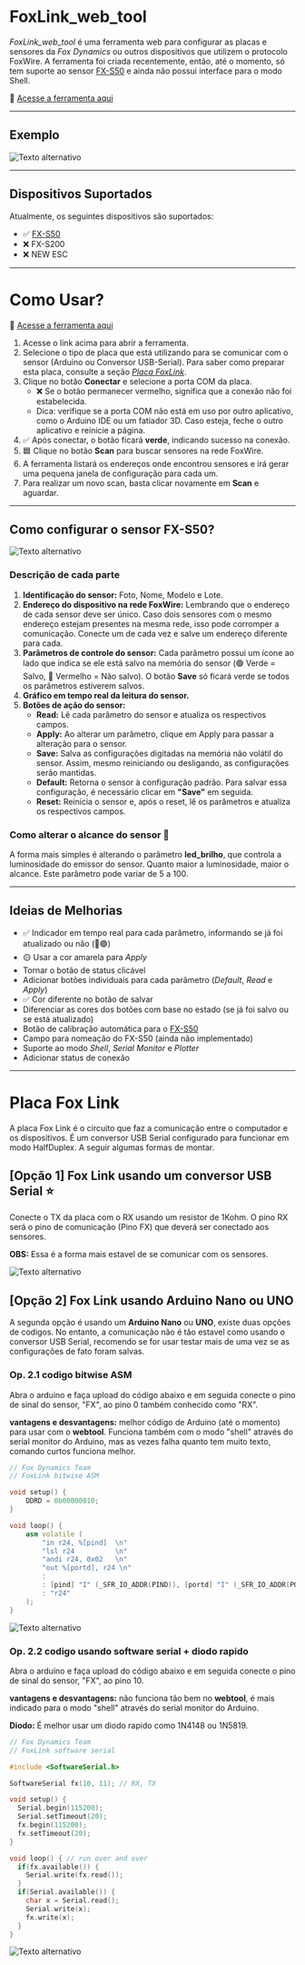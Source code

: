 # FoxLink_web_tool

_FoxLink_web_tool_ é uma ferramenta web para configurar as placas e sensores da _Fox Dynamics_ ou outros dispositivos que utilizem o protocolo FoxWire. A ferramenta foi criada recentemente, então, até o momento, só tem suporte ao sensor [FX-S50](https://github.com/luisf18/FXDevices/tree/main/Sensor_FXS50) e ainda não possui interface para o modo Shell.

🔗 [Acesse a ferramenta aqui](https://luisf18.github.io/FoxLink_web_tool/)

---

## Exemplo
![Texto alternativo](images/example.png)

---

## Dispositivos Suportados
Atualmente, os seguintes dispositivos são suportados:
- ✅ [FX-S50](https://github.com/luisf18/FXDevices/tree/main/Sensor_FXS50)
- ❌ FX-S200
- ❌ NEW ESC

---

# Como Usar?

🔗 [Acesse a ferramenta aqui](https://luisf18.github.io/FoxLink_web_tool/)

1. Acesse o link acima para abrir a ferramenta.
2. Selecione o tipo de placa que está utilizando para se comunicar com o sensor (Arduino ou Conversor USB-Serial). Para saber como preparar esta placa, consulte a seção [_Placa FoxLink_](#placa-Fox-Link).
3. Clique no botão **Conectar** e selecione a porta COM da placa.
   - ❌ Se o botão permanecer vermelho, significa que a conexão não foi estabelecida.
   - Dica: verifique se a porta COM não está em uso por outro aplicativo, como o Arduino IDE ou um fatiador 3D. Caso esteja, feche o outro aplicativo e reinicie a página.
4. ✅ Após conectar, o botão ficará **verde**, indicando sucesso na conexão.
5. 🟦 Clique no botão **Scan** para buscar sensores na rede FoxWire.
6. A ferramenta listará os endereços onde encontrou sensores e irá gerar uma pequena janela de configuração para cada um.
7. Para realizar um novo scan, basta clicar novamente em **Scan** e aguardar.

---

## Como configurar o sensor FX-S50?

![Texto alternativo](images/example_fxs50.png)

### Descrição de cada parte
1. **Identificação do sensor:** Foto, Nome, Modelo e Lote.
2. **Endereço do dispositivo na rede FoxWire:** Lembrando que o endereço de cada sensor deve ser único. Caso dois sensores com o mesmo endereço estejam presentes na mesma rede, isso pode corromper a comunicação. Conecte um de cada vez e salve um endereço diferente para cada.
3. **Parâmetros de controle do sensor:** Cada parâmetro possui um ícone ao lado que indica se ele está salvo na memória do sensor (🟢 Verde = Salvo, 🔴 Vermelho = Não salvo). O botão **Save** só ficará verde se todos os parâmetros estiverem salvos.
4. **Gráfico em tempo real da leitura do sensor.**
5. **Botões de ação do sensor:**
    - **Read:** Lê cada parâmetro do sensor e atualiza os respectivos campos.
    - **Apply:** Ao alterar um parâmetro, clique em Apply para passar a alteração para o sensor.
    - **Save:** Salva as configurações digitadas na memória não volátil do sensor. Assim, mesmo reiniciando ou desligando, as configurações serão mantidas.
    - **Default:** Retorna o sensor à configuração padrão. Para salvar essa configuração, é necessário clicar em **"Save"** em seguida.
    - **Reset:** Reinicia o sensor e, após o reset, lê os parâmetros e atualiza os respectivos campos.

### Como alterar o alcance do sensor 📏
A forma mais simples é alterando o parâmetro **led_brilho**, que controla a luminosidade do emissor do sensor. Quanto maior a luminosidade, maior o alcance. Este parâmetro pode variar de 5 a 100.

---

## Ideias de Melhorias
- ✅ Indicador em tempo real para cada parâmetro, informando se já foi atualizado ou não (🔴🟢)
- 🟡 Usar a cor amarela para _Apply_
- Tornar o botão de status clicável
- Adicionar botões individuais para cada parâmetro (_Default_, _Read_ e _Apply_)
- ✅ Cor diferente no botão de salvar
- Diferenciar as cores dos botões com base no estado (se já foi salvo ou se está atualizado)
- Botão de calibração automática para o [FX-S50](https://foxdynamics.com/fx-s50)
- Campo para nomeação do FX-S50 (ainda não implementado)
- Suporte ao modo _Shell_, _Serial Monitor_ e _Plotter_
- Adicionar status de conexão

---

# Placa Fox Link

A placa Fox Link é o circuito que faz a comunicação entre o computador e os dispositivos. É um conversor USB Serial configurado para funcionar em modo HalfDuplex. A seguir algumas formas de montar.

## [Opção 1] Fox Link usando um conversor USB Serial ⭐️

Conecte o TX da placa com o RX usando um resistor de 1Kohm. O pino RX será o pino de comunicação (Pino FX) que deverá ser conectado aos sensores.

**OBS:** Essa é a forma mais estavel de se comunicar com  os sensores.

![Texto alternativo](images/foxlink_usbserial.png)

## [Opção 2] Fox Link usando Arduino Nano ou UNO

A segunda opção é usando um **Arduino Nano** ou **UNO**, existe duas opções de codigos. No entanto, a comunicação não é tão estavel como usando o conversor USB Serial, recomendo se for usar testar mais de uma vez se as configurações de fato foram salvas.

### Op. 2.1 codigo bitwise ASM

Abra o arduino e faça upload do código abaixo e em seguida conecte o pino de sinal do sensor, "FX", ao pino 0 também conhecido como "RX".

**vantagens e desvantagens:** melhor código de Arduino (até o momento) para usar com o **webtool**. Funciona também com o modo "shell" através do serial monitor do Arduino, mas as vezes falha quanto tem muito texto, comando curtos funciona melhor.

```c++
// Fox Dynamics Team
// FoxLink bitwise ASM

void setup() {
    DDRD = 0b00000010;
}

void loop() {
    asm volatile (
        "in r24, %[pind]  \n"
        "lsl r24          \n"
        "andi r24, 0x02   \n"
        "out %[portd], r24 \n"
        :
        : [pind] "I" (_SFR_IO_ADDR(PIND)), [portd] "I" (_SFR_IO_ADDR(PORTD))
        : "r24"
    );
} 
```

![Texto alternativo](images/foxlink_arduino_asm.png)


### Op. 2.2 codigo usando software serial + diodo rapido

Abra o arduino e faça upload do código abaixo e em seguida conecte o pino de sinal do sensor, "FX", ao pino 10.

**vantagens e desvantagens:** não funciona tão bem no **webtool**, é mais indicado para o modo "shell" através do serial monitor do Arduino.

**Diodo:** É melhor usar um diodo rapido como 1N4148 ou 1N5819.

```c++
// Fox Dynamics Team
// FoxLink software serial

#include <SoftwareSerial.h>

SoftwareSerial fx(10, 11); // RX, TX

void setup() {
  Serial.begin(115200);
  Serial.setTimeout(20);
  fx.begin(115200);
  fx.setTimeout(20);
}

void loop() { // run over and over
  if(fx.available()) {
    Serial.write(fx.read());
  }
  if(Serial.available()) {
    char x = Serial.read();
    Serial.write(x);
    fx.write(x);
  }
}
```

![Texto alternativo](images/foxlink_arduino_softwareserial.png)



